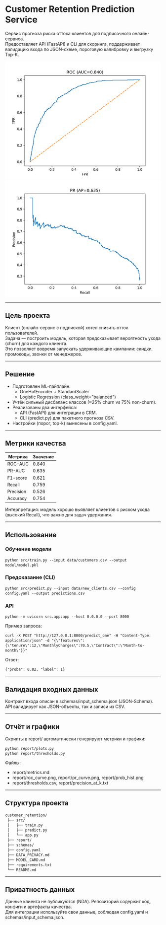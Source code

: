 # Customer Retention Prediction Service

Сервис прогноза риска оттока клиентов для подписочного онлайн-сервиса.  
Предоставляет API (FastAPI) и CLI для скоринга, поддерживает валидацию входа по JSON-схеме, пороговую калибровку и выгрузку Top-K.

![ROC Curve](report/roc_curve.png)
![PR Curve](report/pr_curve.png)

---

## Цель проекта
Клиент (онлайн-сервис с подпиской) хотел снизить отток пользователей.  
Задача — построить модель, которая предсказывает вероятность ухода (churn) для каждого клиента.  
Это позволяет вовремя запускать удерживающие кампании: скидки, промокоды, звонки от менеджеров.

---

## Решение
- Подготовлен ML-пайплайн:
  - OneHotEncoder + StandardScaler
  - Logistic Regression (class_weight="balanced")
- Учтён сильный дисбаланс классов (≈25% churn vs 75% non-churn).
- Реализованы два интерфейса:
  - API (FastAPI) для интеграции в CRM.
  - CLI (predict.py) для пакетного прогноза CSV.
- Настройки (порог, top-k) вынесены в config.yaml.

---

## Метрики качества
| Метрика   | Значение |
|-----------|----------|
| ROC-AUC   | 0.840 |
| PR-AUC    | 0.635 |
| F1-score  | 0.621 |
| Recall    | 0.759 |
| Precision | 0.526 |
| Accuracy  | 0.754 |

Интерпретация: модель хорошо выявляет клиентов с риском ухода (высокий Recall), что важно для задач удержания.

---

## Использование

### Обучение модели
```
python src/train.py --input data/customers.csv --output model/model.pkl
```

### Предсказание (CLI)
```
python src/predict.py --input data/new_clients.csv --config config.yaml --output predictions.csv
```

### API
```
python -m uvicorn src.app:app --host 0.0.0.0 --port 8000
```

Пример запроса:
```
curl -X POST "http://127.0.0.1:8000/predict_one" -H "Content-Type: application/json" -d "{\"features\":{\"tenure\":12,\"MonthlyCharges\":70.5,\"Contract\":\"Month-to-month\"}}"
```

Ответ:
```
{"proba": 0.82, "label": 1}
```

---

## Валидация входных данных
Контракт входа описан в schemas/input_schema.json (JSON-Schema).  
API валидирует как JSON-объекты, так и записи из CSV.

---

## Отчёт и графики
Скрипты в report/ автоматически генерируют метрики и графики:
```
python report/plots.py
python report/thresholds.py
```

Файлы:
- report/metrics.md
- report/roc_curve.png, report/pr_curve.png, report/prob_hist.png
- report/thresholds.csv, report/precision_at_k.txt

---

## Структура проекта
```
customer_retention/
 ├── src/
 │   ├── train.py
 │   ├── predict.py
 │   └── app.py
 ├── report/
 ├── schemas/
 ├── config.yaml
 ├── DATA_PRIVACY.md
 ├── MODEL_CARD.md
 ├── requirements.txt
 └── README.md
```

---

## Приватность данных
Данные клиента не публикуются (NDA). Репозиторий содержит код, конфиги и артефакты качества.  
Для интеграции используйте свои данные, соблюдая config.yaml и schemas/input_schema.json.